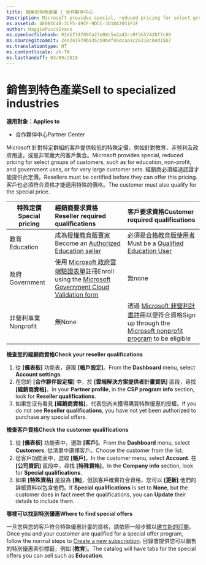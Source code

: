 ```yaml
---
title: 銷售到特色產業 | 合作夥伴中心
Description: Microsoft provides special, reduced pricing for select groups of customers, such as for education, non-profit, and government uses, or for very large customer sets.
ms.assetid: 4E085C48-3CF5-49CF-9DCC-3D18A7051F1F
author: MaggiePucciEvans
ms.openlocfilehash: 02eb734789fa27e08c5e2a42cc0f5b57428f7c06
ms.sourcegitcommit: 24e241970ba35c59b4f4adcaa1c26318c04d15b7
ms.translationtype: HT
ms.contentlocale: zh-TW
ms.lasthandoff: 03/09/2018
---
```

# <a name="sell-to-specialized-industries"></a><span data-ttu-id="a9d72-102">銷售到特色產業</span><span class="sxs-lookup"><span data-stu-id="a9d72-102">Sell to specialized industries</span></span>

**<span data-ttu-id="a9d72-103">適用對象：</span><span class="sxs-lookup"><span data-stu-id="a9d72-103">Applies to</span></span>**

-  <span data-ttu-id="a9d72-104">合作夥伴中心</span><span class="sxs-lookup"><span data-stu-id="a9d72-104">Partner Center</span></span>

<span data-ttu-id="a9d72-105">Microsoft 針對特定群組的客戶提供較低的特殊定價，例如針對教育、非營利及政府用途，或是非常龐大的客戶集合。</span><span class="sxs-lookup"><span data-stu-id="a9d72-105">Microsoft provides special, reduced pricing for select groups of customers, such as for education, non-profit, and government uses, or for very large customer sets.</span></span> <span data-ttu-id="a9d72-106">經銷商必須經過認證才能提供此定價。</span><span class="sxs-lookup"><span data-stu-id="a9d72-106">Resellers must be certified before they can offer this pricing.</span></span> <span data-ttu-id="a9d72-107">客戶也必須符合資格才能適用特殊的價格。</span><span class="sxs-lookup"><span data-stu-id="a9d72-107">The customer must also qualify for the special price.</span></span>

|**<span data-ttu-id="a9d72-108">特殊定價</span><span class="sxs-lookup"><span data-stu-id="a9d72-108">Special pricing</span></span>**   |**<span data-ttu-id="a9d72-109">經銷商要求資格</span><span class="sxs-lookup"><span data-stu-id="a9d72-109">Reseller required qualifications</span></span>**   |**<span data-ttu-id="a9d72-110">客戶要求資格</span><span class="sxs-lookup"><span data-stu-id="a9d72-110">Customer required qualifications</span></span>**   |
|----------------------------|:---------------------------------|:------------------------------------------|
|<span data-ttu-id="a9d72-111">教育</span><span class="sxs-lookup"><span data-stu-id="a9d72-111">Education</span></span>   |<span data-ttu-id="a9d72-112">成為[授權教育版賣家](https://www.mepn.com/MEPN/AEPHome.aspx)</span><span class="sxs-lookup"><span data-stu-id="a9d72-112">Become an [Authorized Education seller](https://www.mepn.com/MEPN/AEPHome.aspx)</span></span>   | <span data-ttu-id="a9d72-113">必須是[合格教育版使用者](https://www.microsoft.com/Licensing/licensing-programs/licensing-for-industries.aspx#tab=2)</span><span class="sxs-lookup"><span data-stu-id="a9d72-113">Must be a [Qualified Education User](https://www.microsoft.com/Licensing/licensing-programs/licensing-for-industries.aspx#tab=2)</span></span>   |
|<span data-ttu-id="a9d72-114">政府</span><span class="sxs-lookup"><span data-stu-id="a9d72-114">Government</span></span>   |<span data-ttu-id="a9d72-115">使用 [Microsoft 政府雲端驗證表單](http://azuregov.microsoft.com/csp)註冊</span><span class="sxs-lookup"><span data-stu-id="a9d72-115">Enroll using the [Microsoft Government Cloud Validation form](http://azuregov.microsoft.com/csp)</span></span>|   <span data-ttu-id="a9d72-116">無</span><span class="sxs-lookup"><span data-stu-id="a9d72-116">none</span></span>|
|<span data-ttu-id="a9d72-117">非營利事業</span><span class="sxs-lookup"><span data-stu-id="a9d72-117">Nonprofit</span></span>  |<span data-ttu-id="a9d72-118">無</span><span class="sxs-lookup"><span data-stu-id="a9d72-118">None</span></span>   |<span data-ttu-id="a9d72-119">透過 [Microsoft 非營利計畫](https://nonprofit.microsoft.com/#/register)註冊以便符合資格</span><span class="sxs-lookup"><span data-stu-id="a9d72-119">Sign up through the [Microsoft nonprofit program](https://nonprofit.microsoft.com/#/register) to be eligible</span></span>   |


**<span data-ttu-id="a9d72-120">檢查您的經銷商資格</span><span class="sxs-lookup"><span data-stu-id="a9d72-120">Check your reseller qualifications</span></span>**

1.  <span data-ttu-id="a9d72-121">從 **\[儀表板\]** 功能表，選取 **\[帳戶設定\]**。</span><span class="sxs-lookup"><span data-stu-id="a9d72-121">From the **Dashboard** menu, select **Account settings**.</span></span>
2.  <span data-ttu-id="a9d72-122">在您的 **\[合作夥伴設定檔\]** 中，於 **\[雲端解決方案提供者計畫資訊\]** 區段，尋找 **\[經銷商資格\]**。</span><span class="sxs-lookup"><span data-stu-id="a9d72-122">In your **Partner profile**, in the **CSP program info** section, look for **Reseller qualifications**.</span></span>
3.  <span data-ttu-id="a9d72-123">如果您沒有看見 **\[經銷商資格\]**，代表您尚未獲得購買特殊優惠的授權。</span><span class="sxs-lookup"><span data-stu-id="a9d72-123">If you do not see **Reseller qualifications**, you have not yet been authorized to purchase any special offers.</span></span>

**<span data-ttu-id="a9d72-124">檢查客戶資格</span><span class="sxs-lookup"><span data-stu-id="a9d72-124">Check the customer qualifications</span></span>**

1.  <span data-ttu-id="a9d72-125">從 **\[儀表板\]** 功能表中，選取 **\[客戶\]**。</span><span class="sxs-lookup"><span data-stu-id="a9d72-125">From the **Dashboard** menu, select **Customers**.</span></span> <span data-ttu-id="a9d72-126">從清單中選擇客戶。</span><span class="sxs-lookup"><span data-stu-id="a9d72-126">Choose the customer from the list.</span></span>
2.  <span data-ttu-id="a9d72-127">從客戶功能表中，選取 **\[帳戶\]**。</span><span class="sxs-lookup"><span data-stu-id="a9d72-127">In the customer menu, select **Account**.</span></span> <span data-ttu-id="a9d72-128">在 **\[公司資訊\]** 區段中，尋找 **\[特殊資格\]**。</span><span class="sxs-lookup"><span data-stu-id="a9d72-128">In the **Company info** section, look for **Special qualifications**.</span></span>
3.  <span data-ttu-id="a9d72-129">如果 **\[特殊資格\]** 是設為 **\[無\]**，但該客戶確實符合資格，您可以 **\[更新\]** 他們的詳細資料以包含他們。</span><span class="sxs-lookup"><span data-stu-id="a9d72-129">If **Special qualifications** is set to **None**, but the customer does in fact meet the qualifications, you can **Update** their details to include them.</span></span>

**<span data-ttu-id="a9d72-130">哪裡可以找到特別優惠</span><span class="sxs-lookup"><span data-stu-id="a9d72-130">Where to find special offers</span></span>**

<span data-ttu-id="a9d72-131">一旦您與您的客戶符合特殊優惠計畫的資格，請依照一般步驟以[建立新的訂閱](create-a-new-subscription.md)。</span><span class="sxs-lookup"><span data-stu-id="a9d72-131">Once you and your customer are qualified for a special offer program, follow the normal steps to [Create a new subscription](create-a-new-subscription.md).</span></span> <span data-ttu-id="a9d72-132">目錄會提供您可以銷售的特別優惠索引標籤，例如 \[**教育**\]。</span><span class="sxs-lookup"><span data-stu-id="a9d72-132">The catalog will have tabs for the special offers you can sell such as **Education**.</span></span> 


 

 

 



